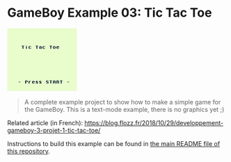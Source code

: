 # GameBoy Example 03: Tic Tac Toe

![GameBoy Example Tic Tac Toe Screenshot](tictactoe_screenshot.gif)

> A complete example project to show how to make a simple game for the GameBoy. This is a text-mode example, there is no graphics yet ;)

Related article (in French): https://blog.flozz.fr/2018/10/29/developpement-gameboy-3-projet-1-tic-tac-toe/

Instructions to build this example can be found in [the main README file of this repository](https://github.com/flozz/gameboy-examples/#compiling-examples).
